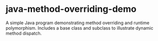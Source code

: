 # java-method-overriding-demo
A simple Java program demonstrating method overriding and runtime polymorphism. Includes a base class and subclass to illustrate dynamic method dispatch.
